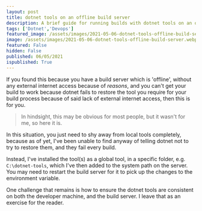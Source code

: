 ```yaml
---
layout: post
title: dotnet tools on an offline build server
description: A brief guide for running builds with dotnet tools on an offline build server
tags: ['Dotnet','Devops']
featured_image: /assets/images/2021-05-06-dotnet-tools-offline-build-server.webp
image: /assets/images/2021-05-06-dotnet-tools-offline-build-server.webp
featured: False
hidden: False
published: 06/05/2021
ispublished: True
---
```

If you found this because you have a build server which is 'offline', without any external internet access because of _reasons_, and you can't get your build to work because dotnet fails to restore the tool you require for your build process because of said lack of external internet access, then this is for you.

>In hindsight, this may be obvious for most people, but it wasn't for me, so here it is.

In this situation, you just need to shy away from local tools completely, because as of yet, I've been unable to find anyway of telling dotnet not to try to restore them, and they fail every build.

Instead, I've installed the tool(s) as a global tool, in a specific folder, e.g. `C:\dotnet-tools`, which I've then added to the system path on the server. You may need to restart the build server for it to pick up the changes to the environment variable.

One challenge that remains is how to ensure the dotnet tools are consistent on both the developer machine, and the build server. I leave that as an exercise for the reader.